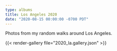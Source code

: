 ```yaml
---
type: albums
title: Los Angeles 2020
date: "2020-08-15 00:00:00 -0700 PDT"
---
```


Photos from my random walks around Los Angeles.

{{< render-gallery file="2020_la.gallery.json" >}}
